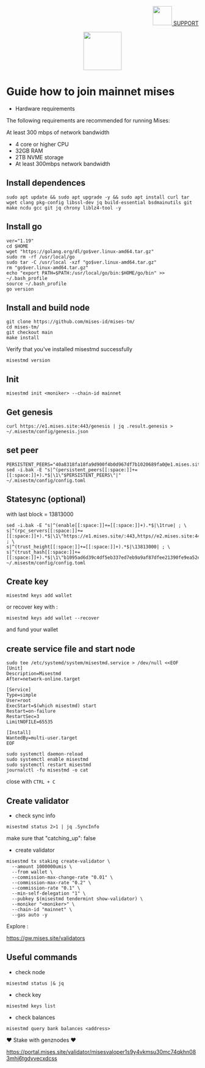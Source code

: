 <p align="right">
    <a href="https://t.me/genznodes">
    <img width="auto" height="50" src="https://user-images.githubusercontent.com/94878333/204091299-78a00a6b-a288-4db5-883f-1ef5106020e4.jpg">
    SUPPORT
    </a>
</p>


<p align="center">
    <img height="100" width="auto" src="https://user-images.githubusercontent.com/94878333/204089761-19c1cebf-ce7f-4d81-bade-46072cc99dd0.jpg">
</p>

# Guide how to join mainnet mises

- Hardware requirements

The following requirements are recommended for running Mises:

At least 300 mbps of network bandwidth

- 4 core or higher CPU
- 32GB RAM
- 2TB NVME storage
- At least 300mbps network bandwidth

## Install dependences

```
sudo apt update && sudo apt upgrade -y && sudo apt install curl tar wget clang pkg-config libssl-dev jq build-essential bsdmainutils git make ncdu gcc git jq chrony liblz4-tool -y
```

## Install go

```
ver="1.19"
cd $HOME
wget "https://golang.org/dl/go$ver.linux-amd64.tar.gz"
sudo rm -rf /usr/local/go
sudo tar -C /usr/local -xzf "go$ver.linux-amd64.tar.gz"
rm "go$ver.linux-amd64.tar.gz"
echo "export PATH=$PATH:/usr/local/go/bin:$HOME/go/bin" >> ~/.bash_profile
source ~/.bash_profile
go version
```

## Install and build node

```
git clone https://github.com/mises-id/mises-tm/
cd mises-tm/
git checkout main
make install
```

Verify that you've installed misestmd successfully

```
misestmd version
```

## Init

```
misestmd init <moniker> --chain-id mainnet
```

## Get genesis

```
curl https://e1.mises.site:443/genesis | jq .result.genesis > ~/.misestm/config/genesis.json
```

## set peer

```
PERSISTENT_PEERS="40a8318fa18fa9d900f4b0d967df7b1020689fa0@e1.mises.site:26656"
sed -i.bak -E "s|^(persistent_peers[[:space:]]+=[[:space:]]+).*$|\1\"$PERSISTENT_PEERS\"|"  ~/.misestm/config/config.toml
```

## Statesync (optional)

with last block = 13813000

```
sed -i.bak -E "s|^(enable[[:space:]]+=[[:space:]]+).*$|\1true| ; \
s|^(rpc_servers[[:space:]]+=[[:space:]]+).*$|\1\"https://e1.mises.site/:443,https//e2.mises.site:443,https://w1.mises.site:443,https://w2.mises.site:443\"| ; \
s|^(trust_height[[:space:]]+=[[:space:]]+).*$|\13813000| ; \
s|^(trust_hash[[:space:]]+=[[:space:]]+).*$|\1\"b1095ad6d39c4df5eb337ed7eb9a9af87dfee21390fe9ea52ea00c05d3fc223f\"|"  ~/.misestm/config/config.toml
```

## Create key

```
misestmd keys add wallet
```

or recover key with :

```
misestmd keys add wallet --recover
```

and fund your wallet

## create service file and start node

```
sudo tee /etc/systemd/system/misestmd.service > /dev/null <<EOF
[Unit]
Description=Misestmd
After=network-online.target

[Service]
Type=simple
User=root
ExecStart=$(which misestmd) start  
Restart=on-failure
RestartSec=3
LimitNOFILE=65535

[Install]
WantedBy=multi-user.target
EOF
```

```
sudo systemctl daemon-reload
sudo systemctl enable misestmd
sudo systemctl restart misestmd
journalctl -fu misestmd -o cat
```

close with `CTRL + C`

## Create validator

- check sync info

```
misestmd status 2>1 | jq .SyncInfo
```

make sure that "catching_up": false

- create validator

```
misestmd tx staking create-validator \
  --amount 1000000umis \
  --from wallet \
  --commission-max-change-rate "0.01" \
  --commission-max-rate "0.2" \
  --commission-rate "0.1" \
  --min-self-delegation "1" \
  --pubkey $(misestmd tendermint show-validator) \
  --moniker "<moniker>" \
  --chain-id "mainnet" \
  --gas auto -y
```

Explore :

https://gw.mises.site/validators

## Useful commands

- check node

```
misestmd status |& jq
```

- check key

```
misestmd keys list
```

- check balances 

```
misestmd query bank balances <address>
```

❤ Stake with genznodes ❤

https://portal.mises.site/validator/misesvaloper1s9y4vkmsu30mc74qkhn083mhj6tgdvvecxdcss
